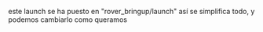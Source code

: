 este launch se ha puesto en "rover_bringup/launch" así se simplifica todo, y podemos cambiarlo como queramos